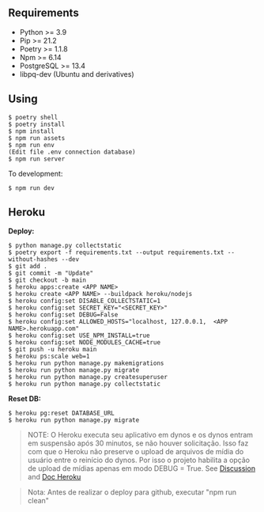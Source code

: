 ## Requirements

* Python >= 3.9
* Pip >= 21.2
* Poetry >= 1.1.8
* Npm >= 6.14
* PostgreSQL >= 13.4
* libpq-dev (Ubuntu and derivatives)

## Using

```shell
$ poetry shell
$ poetry install
$ npm install
$ npm run assets
$ npm run env
(Edit file .env connection database)
$ npm run server
```

To development:

```shell
$ npm run dev
```


## Heroku

**Deploy:**

```
$ python manage.py collectstatic
$ poetry export -f requirements.txt --output requirements.txt --without-hashes --dev
$ git add .
$ git commit -m "Update"
$ git checkout -b main
$ heroku apps:create <APP NAME>
$ heroku create <APP NAME> --buildpack heroku/nodejs
$ heroku config:set DISABLE_COLLECTSTATIC=1
$ heroku config:set SECRET_KEY="<SECRET_KEY>"
$ heroku config:set DEBUG=False
$ heroku config:set ALLOWED_HOSTS="localhost, 127.0.0.1,  <APP NAME>.herokuapp.com"
$ heroku config:set USE_NPM_INSTALL=true
$ heroku config:set NODE_MODULES_CACHE=true
$ git push -u heroku main
$ heroku ps:scale web=1
$ heroku run python manage.py makemigrations
$ heroku run python manage.py migrate
$ heroku run python manage.py createsuperuser
$ heroku run python manage.py collectstatic
```

**Reset DB:**
```
$ heroku pg:reset DATABASE_URL
$ heroku run python manage.py migrate
```

> NOTE: O Heroku executa seu aplicativo em dynos e os dynos entram em suspensão após 30 minutos, se não houver solicitação. Isso faz com que o Heroku não preserve o upload de arquivos de mídia do usuário entre o reinício do dynos. Por isso o projeto habilita a opção de upload de mídias apenas em modo DEBUG = True. See [Discussion](https://stackoverflow.com/questions/41474150/using-heroku-for-django-media-files) and [Doc Heroku](https://devcenter.heroku.com/articles/s3)

> Nota: Antes de realizar o deploy para github, executar "npm run clean"
